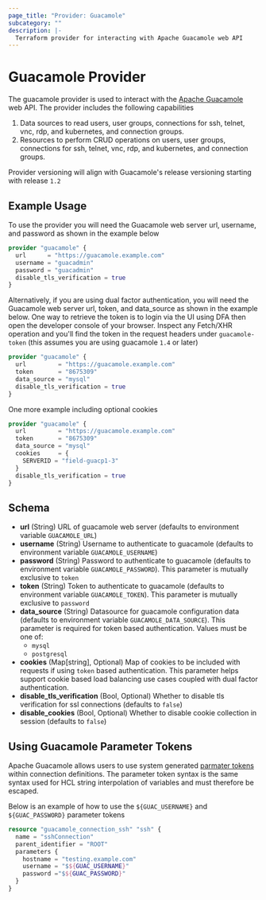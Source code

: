 ```yaml
---
page_title: "Provider: Guacamole"
subcategory: ""
description: |-
  Terraform provider for interacting with Apache Guacamole web API
---
```


# Guacamole Provider


The guacamole provider is used to interact with the [Apache Guacamole](https://guacamole.apache.org/) web API.  The provider includes the following capabilities

1. Data sources to read users, user groups, connections for ssh, telnet, vnc, rdp, and kubernetes, and connection groups.
2. Resources to perform CRUD operations on users, user groups, connections for ssh, telnet, vnc, rdp, and kubernetes, and connection groups.

Provider versioning will align with Guacamole's release versioning starting with release `1.2`

## Example Usage

To use the provider you will need the Guacamole web server url, username, and password as shown in the example below

```terraform
provider "guacamole" {
  url      = "https://guacamole.example.com"
  username = "guacadmin"
  password = "guacadmin"
  disable_tls_verification = true
}
```

Alternatively, if you are using dual factor authentication, you will need the Guacamole web server url, token, and data_source as shown in the example below.  One way to retrieve the token is to login via the UI using DFA then open the developer console of your browser.  Inspect any Fetch/XHR operation and you'll find the token in the request headers under `guacamole-token` (this assumes you are using guacamole `1.4` or later)

```terraform
provider "guacamole" {
  url         = "https://guacamole.example.com"
  token       = "8675309"
  data_source = "mysql"
  disable_tls_verification = true
}
```

One more example including optional cookies

```terraform
provider "guacamole" {
  url         = "https://guacamole.example.com"
  token       = "8675309"
  data_source = "mysql"
  cookies     = {
    SERVERID = "field-guacp1-3"
  }
  disable_tls_verification = true
}
```

## Schema

- **url** (String) URL of guacamole web server (defaults to environment variable `GUACAMOLE_URL`)
- **username** (String) Username to authenticate to guacamole (defaults to environment variable `GUACAMOLE_USERNAME`)
- **password** (String) Password to authenticate to guacamole (defaults to environment variable `GUACAMOLE_PASSWORD`). This parameter is mutually exclusive to `token`
- **token** (String) Token to authenticate to guacamole (defaults to environment variable `GUACAMOLE_TOKEN`).  This parameter is mutually exclusive to `password`
- **data_source** (String) Datasource for guacamole configuration data (defaults to environment variable `GUACAMOLE_DATA_SOURCE`).  This parameter is required for token based authentication.  Values must be one of:
  - `mysql`
  - `postgresql`
- **cookies** (Map[string], Optional) Map of cookies to be included with requests if using `token` based authentication.  This parameter helps support cookie based load balancing use cases coupled with dual factor authentication.
- **disable_tls_verification** (Bool, Optional) Whether to disable tls verification for ssl connections (defaults to `false`)
- **disable_cookies** (Bool, Optional) Whether to disable cookie collection in session (defaults to `false`)

## Using Guacamole Parameter Tokens

Apache Guacamole allows users to use system generated [parmater tokens](https://guacamole.apache.org/doc/gug/configuring-guacamole.html#parameter-tokens) within connection definitions.  The parameter token syntax is the same syntax used for HCL string interpolation of variables and must therefore be escaped.

Below is an example of how to use the `${GUAC_USERNAME}` and `${GUAC_PASSWORD}` parameter tokens

```terraform
resource "guacamole_connection_ssh" "ssh" {
  name = "sshConnection"
  parent_identifier = "ROOT"
  parameters {
    hostname = "testing.example.com"
    username = "$${GUAC_USERNAME}"
    password ="$${GUAC_PASSWORD}"
  }
}
```
